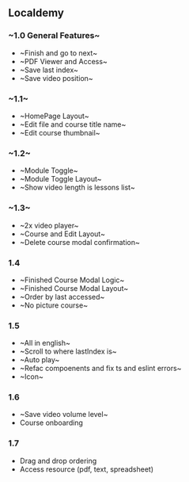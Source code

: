 ## Localdemy

### ~1.0 General Features~

- ~Finish and go to next~
- ~PDF Viewer and Access~
- ~Save last index~
- ~Save video position~

### ~1.1~

- ~HomePage Layout~
- ~Edit file and course title name~
- ~Edit course thumbnail~

### ~1.2~

- ~Module Toggle~
- ~Module Toggle Layout~
- ~Show video length is lessons list~

### ~1.3~

- ~2x video player~
- ~Course and Edit Layout~
- ~Delete course modal confirmation~

### 1.4

- ~Finished Course Modal Logic~
- ~Finished Course Modal Layout~
- ~Order by last accessed~
- ~No picture course~

### 1.5

- ~All in english~
- ~Scroll to where lastIndex is~
- ~Auto play~
- ~Refac compoenents and fix ts and eslint errors~
- ~Icon~

### 1.6

- ~Save video volume level~
- Course onboarding

### 1.7

- Drag and drop ordering
- Access resource (pdf, text, spreadsheet)
